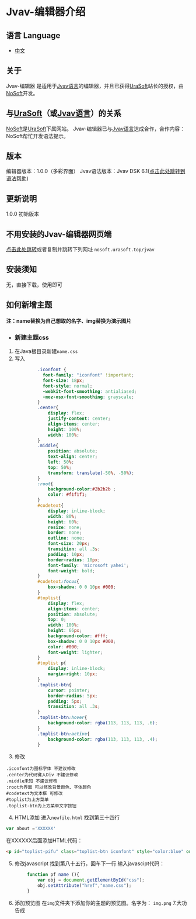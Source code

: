 # Jvav-编辑器介绍
## 语言 Language
- [中文](README.md)
## 关于
Jvav-编辑器 是适用于[Jvav语言](https://jvav.space/)的编辑器，并且已获得[UraSoft](https:urasoft.top)站长的授权，由[NoSoft](https:nosoft.urasoft.top)开发。
## 与[UraSoft](https:urasoft.top)（或[Jvav语言](https://jvav.space/)）的关系
[NoSoft](https:nosoft.urasoft.top)是[UraSoft](https:urasoft.top)下属网站。
Jvav-编辑器已与[Jvav语言](https://jvav.space/)达成合作，合作内容：NoSoft帮忙开发语法提示。
## 版本
编辑器版本：1.0.0（多彩界面）
Jvav语法版本：Jvav DSK 6.1([点击此处跳转到语法帮助](https://docs.jvav.space/))
## 更新说明
1.0.0 初始版本
## 不用安装的Jvav-编辑器网页端
[点击此处跳转](https:nosoft.urasoft.top/jvav)或者复制并跳转下列网址
`nosoft.urasoft.top/jvav`
## 安装须知
无，直接下载，使用即可
## 如何新增主题
#### 注：name替换为自己想取的名字、img替换为演示图片
- ### 新建主题css
1. 在Java根目录新建`name.css`
2. 写入
```css
			.iconfont {
			  font-family: "iconfont" !important;
			  font-size: 18px;
			  font-style: normal;
			  -webkit-font-smoothing: antialiased;
			  -moz-osx-font-smoothing: grayscale;
			}
			.center{
				display: flex;
				justify-content: center;
				align-items: center;
				height: 100%;
				width: 100%;
			}
			.middle{
				position: absolute;
				text-align: center;
				left: 50%;
				top: 50%;
				transform: translate(-50%, -50%);
			}
			:root{
				background-color:#2b2b2b ;
				color: #f1f1f1;
			}
			#codetext{
				display: inline-block;
				width: 80%;
				height: 60%;
				resize: none;
				border: none;
				outline: none;
				font-size: 20px;
				transition: all .3s;
				padding: 10px;
				border-radius: 10px;
				font-family: 'microsoft yahei';
				font-weight: bold;
			}
			#codetext:focus{
				box-shadow: 0 0 10px #000;
			}
			#toplist{
				display: flex;
				align-items: center;
				position: absolute;
				top: 0;
				width: 100%;
				height: 66px;
				background-color: #fff;
				box-shadow: 0 0 10px #000;
				color: #000;
				font-weight: lighter;
			}
			#toplist p{
				display: inline-block;
				margin-right: 10px;
			}
			.toplist-btn{
				cursor: pointer;
				border-radius: 5px;
				padding: 5px;
				transition: all .3s;
			}
			.toplist-btn:hover{
				background-color: rgba(113, 113, 113, .6);
			}
			.toplist-btn:active{
				background-color: rgba(113, 113, 113, .4);
			}
```
3. 修改
```
.iconfont为图标字体 不建议修改
.center为代码键入Div 不建议修改
.middle未知 不建议修改
:root为界面 可以修改背景颜色、字体颜色
#codetext为文本框 可修改
#toplist为上方菜单
.toplist-btn为上方菜单文字按钮
```
4. HTML添加
进入``newfile.html``
找到第三十四行
```javascript
var about ='XXXXXX'
```
在XXXXXX后面添加HTML代码：
```html
<p id="toplist-pifu" class="toplist-btn iconfont" style="color:blue" onclick="pf name ()"><img src="img.png" height="300px"/><br/>name</p>
```
5. 修改javascript
找到第八十五行，回车下一行
输入javascipt代码：
```javascript
        function pf name (){
            var obj = document.getElementById("css");
            obj.setAttribute("href","name.css");
		}
```
6. 添加预览图
在`img`文件夹下添加你的主题的预览图。名字为：
`img.png`
7.大功告成
